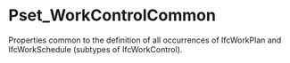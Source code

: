 # Pset_WorkControlCommon

Properties common to the definition of all occurrences of IfcWorkPlan and IfcWorkSchedule (subtypes of IfcWorkControl).
<!-- end of short definition -->


